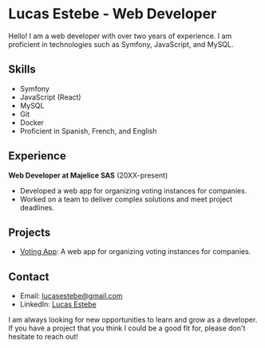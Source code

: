 # Lucas Estebe - Web Developer

Hello! I am a web developer with over two years of experience. I am proficient in technologies such as Symfony, JavaScript, and MySQL.

## Skills

- Symfony
- JavaScript (React)
- MySQL
- Git
- Docker
- Proficient in Spanish, French, and English

## Experience

**Web Developer at Majelice SAS** (20XX-present)

- Developed a web app for organizing voting instances for companies.
- Worked on a team to deliver complex solutions and meet project deadlines.

## Projects

- [Voting App](https://github.com/LucasEstebe/voting-app): A web app for organizing voting instances for companies.

## Contact

- Email: lucasestebe@gmail.com
- LinkedIn: [Lucas Estebe](https://www.linkedin.com/in/lucas-estebe)

I am always looking for new opportunities to learn and grow as a developer. If you have a project that you think I could be a good fit for, please don't hesitate to reach out!
